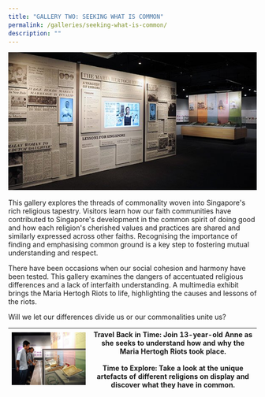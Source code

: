 ```yaml
---
title: "GALLERY TWO: SEEKING WHAT IS COMMON"
permalink: /galleries/seeking-what-is-common/
description: ""
---
```

![GALLERY TWO: SEEKING WHAT IS COMMON](/images/G2_1.jpg)

This gallery explores the threads of commonality woven into Singapore's rich religious tapestry. Visitors learn how our faith communities have contributed to Singapore's development in the common spirit of doing good and how each religion's cherished values and practices are shared and similarly expressed across other faiths. Recognising the importance of finding and emphasising common ground is a key step to fostering mutual understanding and respect.

There have been occasions when our social cohesion and harmony have been tested. This gallery examines the dangers of accentuated religious differences and a lack of interfaith understanding. A multimedia exhibit brings the Maria Hertogh Riots to life, highlighting the causes and lessons of the riots.

Will we let our differences divide us or our commonalities unite us?

|<div style="width: 150px;">![Gallery 2 Highlights](/images/G2_highlights.jpg)</div>| **Travel Back in Time:** Join 13-year-old Anne as she seeks to understand how and why the Maria Hertogh Riots took place.<br /><br />**Time to Explore:** Take a look at the unique artefacts of different religions on display and discover what they have in common. |
| -------- | -------- |